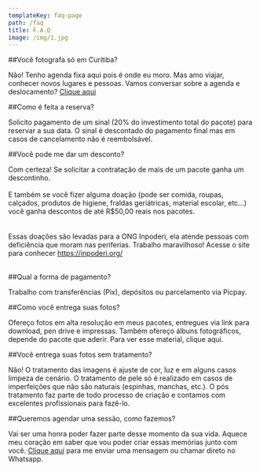 ```yaml
---
templateKey: faq-page
path: /faq
title: F.A.Q
image: /img/1.jpg
---
```

##Você fotografa só em Curitiba?

Não! Tenho agenda fixa aqui pois é onde eu moro. Mas amo viajar, conhecer novos lugares e pessoas. Vamos conversar sobre a agenda e deslocamento? [Clique aqui](https://api.whatsapp.com/send?phone=5548999279696) 

##Como é feita a reserva?

Solicito pagamento de um sinal (20% do investimento total do pacote) para reservar a sua data. O sinal é descontado do pagamento final mas em casos de cancelamento não é reembolsável.  

##Você pode me dar um desconto?

Com certeza! Se solicitar a contratação de mais de um pacote ganha um descontinho. <br>\
E também se você fizer alguma doação (pode ser comida, roupas, calçados, produtos de higiene, fraldas geriátricas, material escolar, etc...) você ganha descontos de até R$50,00 reais nos pacotes. <br><br>\
Essas doações são levadas para a ONG Inpoderi, ela atende pessoas com deficiência que moram nas periferias. Trabalho maravilhoso! Acesse o site para conhecer <https://inpoderi.org/> <br><br>

##Qual a forma de pagamento?

Trabalho com transferências (Pix), depósitos ou parcelamento via Picpay.  

##Como você entrega suas fotos?

Ofereço fotos em alta resolução em meus pacotes, entregues via link para download, pen drive e impressas. Também ofereço álbuns fotográficos, depende do pacote que aderir. Para ver esse material, clique aqui.  

##Você entrega suas fotos sem tratamento?

Não! O tratamento das imagens é ajuste de cor, luz e em alguns casos limpeza de cenário. O tratamento de pele só é realizado em casos de imperfeições que não são naturais (espinhas, manchas, etc.). O pós tratamento faz parte de todo processo de criação e contamos com excelentes profissionais para fazê-lo.  

##Queremos agendar uma sessão, como fazemos?

Vai ser uma honra poder fazer parte desse momento da sua vida. Aquece meu coração em saber que vou poder criar essas memórias junto com você. [Clique aqui](https://api.whatsapp.com/send?phone=5548999279696) para me enviar uma mensagem ou chamar direto no Whatsapp.